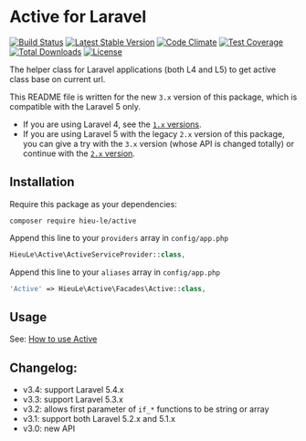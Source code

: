 Active for Laravel
======
[![Build Status](https://travis-ci.org/letrunghieu/active.png?branch=master)](https://travis-ci.org/letrunghieu/active)
[![Latest Stable Version](https://poser.pugx.org/hieu-le/active/v/stable.svg)](https://packagist.org/packages/hieu-le/active)
[![Code Climate](https://codeclimate.com/github/letrunghieu/active/badges/gpa.svg)](https://codeclimate.com/github/letrunghieu/active)
[![Test Coverage](https://codeclimate.com/github/letrunghieu/active/badges/coverage.svg)](https://codeclimate.com/github/letrunghieu/active/coverage)
[![Total Downloads](https://poser.pugx.org/hieu-le/active/downloads.svg)](https://packagist.org/packages/hieu-le/active)
[![License](https://poser.pugx.org/hieu-le/active/license.svg)](https://packagist.org/packages/hieu-le/active)

The helper class for Laravel applications (both L4 and L5) to get active class base on current url.

This README file is written for the new `3.x` version of this package, which is compatible with the Laravel 5 only.

  * If you are using Laravel 4, see the [`1.x` versions](https://github.com/letrunghieu/active/tree/support/1.x).
  * If you are using Laravel 5 with the legacy `2.x` version of this package, you can give a try with the `3.x` version (whose API is changed totally) or continue with the [`2.x` version](https://github.com/letrunghieu/active/tree/support/2.x).

## Installation

Require this package as your dependencies:

```
composer require hieu-le/active
```


Append this line to your `providers` array in `config/app.php`

```php
HieuLe\Active\ActiveServiceProvider::class,
```

Append this line to your `aliases` array in `config/app.php`

```php
'Active' => HieuLe\Active\Facades\Active::class,
```

## Usage

See: [How to use Active](https://www.hieule.info/?p=377)

## Changelog:

* v3.4: support Laravel 5.4.x
* v3.3: support Laravel 5.3.x
* v3.2: allows first parameter of `if_*` functions to be string or array
* v3.1: support both Laravel 5.2.x and 5.1.x
* v3.0: new API
